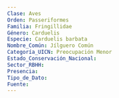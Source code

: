 ```yaml
---
Clase: Aves
Orden: Passeriformes
Familia: Fringillidae
Género: Carduelis
Especie: Carduelis barbata
Nombre_Común: Jílguero Común
Categoría_UICN: Preocupación Menor
Estado_Conservación_Nacional: 
Sector_RBHH: 
Presencia: 
Tipo_de_Dato: 
Fuente: 
---
```

